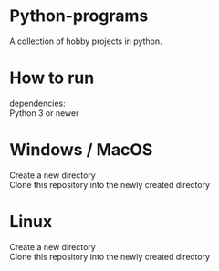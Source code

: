 # Python-programs
A collection of hobby projects in python.

# How to run

dependencies: \
Python 3 or newer

# Windows / MacOS
Create a new directory \
Clone this repository into the newly created directory

# Linux
Create a new directory\
Clone this repository into the newly created directory

